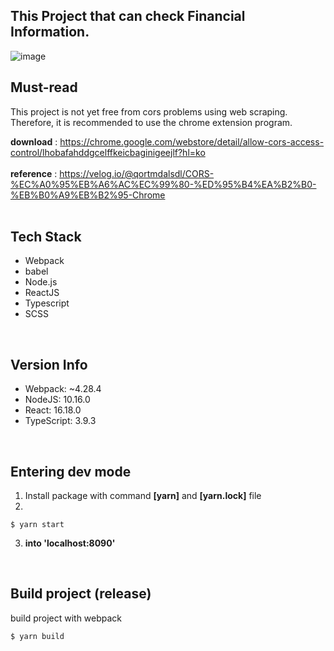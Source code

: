 ## This Project that can check Financial Information.

![image](https://user-images.githubusercontent.com/59187220/136808663-c92e6f34-264b-47c5-b74c-030813fcacc5.png)

## Must-read

This project is not yet free from cors problems using web scraping.
Therefore, it is recommended to use the chrome extension program.

**download** : https://chrome.google.com/webstore/detail/allow-cors-access-control/lhobafahddgcelffkeicbaginigeejlf?hl=ko
<br />
<br />
**reference** : https://velog.io/@qortmdalsdl/CORS-%EC%A0%95%EB%A6%AC%EC%99%80-%ED%95%B4%EA%B2%B0-%EB%B0%A9%EB%B2%95-Chrome
<br />
<br />

## Tech Stack

* Webpack
* babel
* Node.js
* ReactJS
* Typescript
* SCSS
<br />

## Version Info 

* Webpack: ~4.28.4
* NodeJS: 10.16.0
* React: 16.18.0
* TypeScript: 3.9.3
<br />

## Entering dev mode 

1. Install package with command **[yarn]** and **[yarn.lock]** file
2.
```
$ yarn start
```
3. **into 'localhost:8090'**
<br />

## Build project (release)

build project with webpack

```
$ yarn build
```
